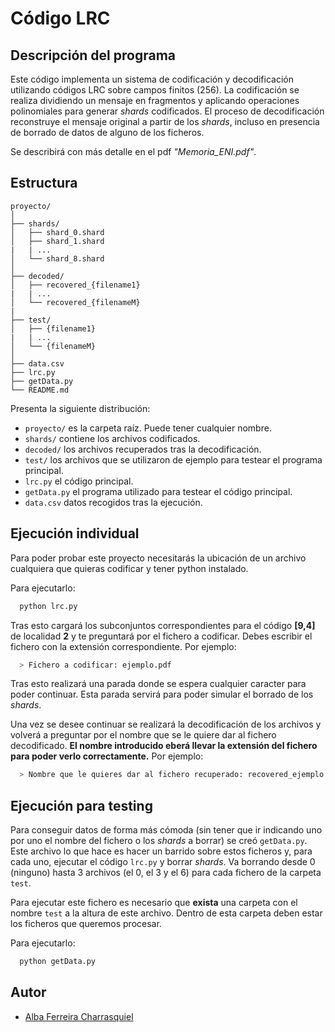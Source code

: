 # Código LRC

## Descripción del programa

Este código implementa un sistema de codificación y decodificación utilizando códigos LRC sobre campos finitos (256). La codificación se realiza dividiendo un mensaje en fragmentos y aplicando operaciones polinomiales para generar *shards* codificados. El proceso de decodificación reconstruye el mensaje original a partir de los *shards*, incluso en presencia de borrado de datos de alguno de los ficheros.

Se describirá con más detalle en el pdf *"Memoria_ENI.pdf"*.

## Estructura

````
proyecto/
│
├── shards/
│   ├── shard_0.shard
│   ├── shard_1.shard
|   | ...
│   └── shard_8.shard
│
├── decoded/
│   ├── recovered_{filename1}
|   | ...
│   └── recovered_{filenameM}
|
├── test/
│   ├── {filename1}
|   | ...
│   └── {filenameM}
│
├── data.csv
├── lrc.py
├── getData.py
└── README.md
````

Presenta la siguiente distribución:

- `proyecto/` es la carpeta raíz. Puede tener cualquier nombre.
- `shards/` contiene los archivos codificados.
- `decoded/` los archivos recuperados tras la decodificación.
- `test/` los archivos que se utilizaron de ejemplo para testear el programa principal.
- `lrc.py` el código principal.
- `getData.py` el programa utilizado para testear el código principal.
- `data.csv` datos recogidos tras la ejecución.


## Ejecución individual

Para poder probar este proyecto necesitarás la ubicación de un archivo cualquiera que quieras codificar y tener python instalado.

Para ejecutarlo:

```bash
  python lrc.py
```

Tras esto cargará los subconjuntos correspondientes para el código **[9,4]** de localidad **2** y te preguntará por el fichero a codificar. 
Debes escribir el fichero con la extensión correspondiente. Por ejemplo: 

```bash
  > Fichero a codificar: ejemplo.pdf
```

Tras esto realizará una parada donde se espera cualquier caracter para poder continuar. Esta parada servirá para poder simular el borrado de los *shards*. 

Una vez se desee continuar se realizará la decodificación de los archivos y volverá a preguntar por el nombre que se le quiere dar al fichero decodificado. **El nombre introducido eberá llevar la extensión del fichero para poder verlo correctamente.** Por ejemplo:

```bash
  > Nombre que le quieres dar al fichero recuperado: recovered_ejemplo.pdf
```

## Ejecución para testing

Para conseguir datos de forma más cómoda (sin tener que ir indicando uno por uno el nombre del fichero o los *shards* a borrar) se creó `getData.py`. Este archivo lo que hace es hacer un barrido sobre estos ficheros y, para cada uno, ejecutar el código `lrc.py` y borrar *shards*. Va borrando desde 0 (ninguno) hasta 3 archivos (el 0, el 3 y el 6) para cada fichero de la carpeta `test`.

Para ejecutar este fichero es necesario que **exista** una carpeta con el nombre `test` a la altura de este archivo. Dentro de esta carpeta deben estar los ficheros que queremos procesar. 

Para ejecutarlo:

```bash
  python getData.py
```

## Autor

- [Alba Ferreira Charrasquiel](https://www.github.com/charrasquiel)